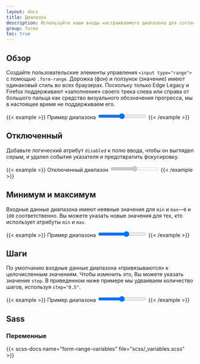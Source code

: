```yaml
---
layout: docs
title: Диапазон
description: Используйте наши входы настраиваемого диапазона для согласованного кросс-браузерного стиля и встроенной настройки.
group: forms
toc: true
---
```


## Обзор

Создайте пользовательские элементы управления `<input type="range">` с помощью `.form-range`. Дорожка (фон) и ползунок (значение) имеют одинаковый стиль во всех браузерах. Поскольку только Edge Legacy и Firefox поддерживают «заполнение» своего трека слева или справа от большого пальца как средство визуального обозначения прогресса, мы в настоящее время не поддерживаем его.

{{< example >}}
<label for="customRange1" class="form-label">Пример диапазона</label>
<input type="range" class="form-range" id="customRange1">
{{< /example >}}

## Отключенный

Добавьте логический атрибут `disabled` к полю ввода, чтобы он выглядел серым, и удалил события указателя и предотвратить фокусировку.

{{< example >}}
<label for="disabledRange" class="form-label">Отключенный диапазон</label>
<input type="range" class="form-range" id="disabledRange" disabled>
{{< /example >}}

## Минимум и максимум

Входные данные диапазона имеют неявные значения для `min` и `max`—`0` и `100` соответственно. Вы можете указать новые значения для тех, кто использует атрибуты `min` и `max`.

{{< example >}}
<label for="customRange2" class="form-label">Пример диапазона</label>
<input type="range" class="form-range" min="0" max="5" id="customRange2">
{{< /example >}}

## Шаги

По умолчанию входные данные диапазона «привязываются» к целочисленным значениям. Чтобы изменить это, Вы можете указать значение `step`. В приведенном ниже примере мы удваиваем количество шагов, используя `step="0.5"`.

{{< example >}}
<label for="customRange3" class="form-label">Пример диапазона</label>
<input type="range" class="form-range" min="0" max="5" step="0.5" id="customRange3">
{{< /example >}}

## Sass

### Переменные

{{< scss-docs name="form-range-variables" file="scss/_variables.scss" >}}
